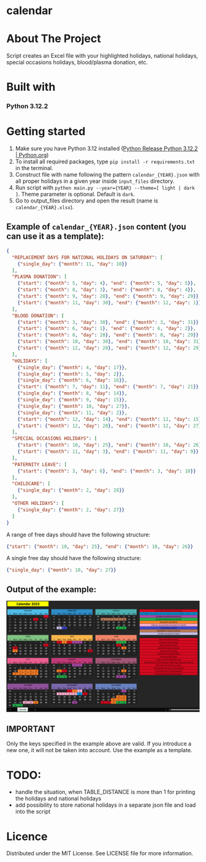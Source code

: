 # calendar

# About The Project
Script creates an Excel file with your highlighted holidays, national holidays, special occasions holidays, blood/plasma donation, etc.

# Built with
### Python 3.12.2

# Getting started

1. Make sure you have Python 3.12 installed ([Python Release Python 3.12.2 | Python.org](https://www.python.org/downloads/release/python-3122/))
1. To install all required packages, type `pip install -r requirements.txt` in the terminal.
1. Construct file with name following the pattern `calendar_{YEAR}.json` with all proper holidays in a given year inside `input_files` directory.
1. Run script with `python main.py --year={YEAR} --theme=[ light | dark ]`. Theme parameter is optional. Default is `dark`.
1. Go to output_files directory and open the result (name is `calendar_{YEAR}.xlsx`).

## Example of `calendar_{YEAR}.json` content (you can use it as a template):
```json
{
  "REPLACEMENT DAYS FOR NATIONAL HOLIDAYS ON SATURDAY": [
    {"single_day": {"month": 11, "day": 10}}
  ],
  "PLASMA DONATION": [
    {"start": {"month": 5, "day": 4}, "end": {"month": 5, "day": 5}},
    {"start": {"month": 8, "day": 3}, "end": {"month": 8, "day": 4}},
    {"start": {"month": 9, "day": 28}, "end": {"month": 9, "day": 29}},
    {"start": {"month": 11, "day": 30}, "end": {"month": 12, "day": 1}}
  ],
  "BLOOD DONATION": [
    {"start": {"month": 3, "day": 30}, "end": {"month": 3, "day": 31}},
    {"start": {"month": 6, "day": 1}, "end": {"month": 6, "day": 2}},
    {"start": {"month": 8, "day": 28}, "end": {"month": 8, "day": 29}},
    {"start": {"month": 10, "day": 30}, "end": {"month": 10, "day": 31}},
    {"start": {"month": 12, "day": 28}, "end": {"month": 12, "day": 29}}
  ],
  "HOLIDAYS": [
    {"single_day": {"month": 4, "day": 17}},
    {"single_day": {"month": 5, "day": 2}},
    {"single_day": {"month": 6, "day": 16}},
    {"start": {"month": 7, "day": 11}, "end": {"month": 7, "day": 21}},
    {"single_day": {"month": 8, "day": 14}},
    {"single_day": {"month": 9, "day": 15}},
    {"single_day": {"month": 10, "day": 27}},
    {"single_day": {"month": 11, "day": 2}},
    {"start": {"month": 12, "day": 14}, "end": {"month": 12, "day": 15}},
    {"start": {"month": 12, "day": 20}, "end": {"month": 12, "day": 27}}
  ],
  "SPECIAL OCCASIONS HOLIDAYS": [
    {"start": {"month": 10, "day": 25}, "end": {"month": 10, "day": 26}},
    {"start": {"month": 11, "day": 3}, "end": {"month": 11, "day": 9}}
  ],
  "PATERNITY LEAVE": [
    {"start": {"month": 3, "day": 6}, "end": {"month": 3, "day": 10}}
  ],
  "CHILDCARE": [
    {"single_day": {"month": 2, "day": 28}}
  ],
  "OTHER HOLIDAYS": [
    {"single_day": {"month": 2, "day": 27}}
  ]
}
```
A range of free days should have the following structure:
```json
{"start": {"month": 10, "day": 25}, "end": {"month": 10, "day": 26}}
```
A single free day should have the following structure:
```json
{"single_day": {"month": 10, "day": 27}}
```
## Output of the example:
![img.png](resources/img.png)

## IMPORTANT
Only the keys specified in the example above are valid. If you introduce a new one, it will not be taken into account. Use the example as a template.

# TODO:
- handle the situation, when TABLE_DISTANCE is more than 1 for printing the holidays and national holidays
- add possibility to store national holidays in a separate json file and load into the script

# Licence
Distributed under the MIT License. See LICENSE file for more information.